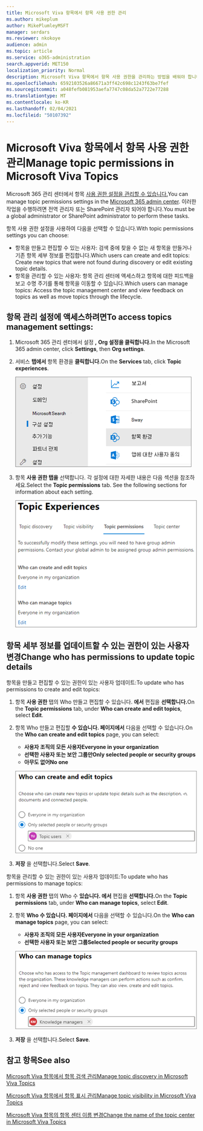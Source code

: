 ```yaml
---
title: Microsoft Viva 항목에서 항목 사용 권한 관리
ms.author: mikeplum
author: MikePlumleyMSFT
manager: serdars
ms.reviewer: nkokoye
audience: admin
ms.topic: article
ms.service: o365-administration
search.appverid: MET150
localization_priority: Normal
description: Microsoft Viva 항목에서 항목 사용 권한을 관리하는 방법을 배워야 합니다.
ms.openlocfilehash: 6592103526a86671a3ff42c698c1243f63be7fef
ms.sourcegitcommit: a048fefb081953aefa7747c08da52a7722e77288
ms.translationtype: MT
ms.contentlocale: ko-KR
ms.lasthandoff: 02/04/2021
ms.locfileid: "50107392"
---
```

# <a name="manage-topic-permissions-in-microsoft-viva-topics"></a><span data-ttu-id="fe218-103">Microsoft Viva 항목에서 항목 사용 권한 관리</span><span class="sxs-lookup"><span data-stu-id="fe218-103">Manage topic permissions in Microsoft Viva Topics</span></span>

<span data-ttu-id="fe218-104">Microsoft 365 관리 센터에서 항목 [사용 권한 설정을 관리할 수 있습니다.](https://admin.microsoft.com)</span><span class="sxs-lookup"><span data-stu-id="fe218-104">You can manage topic permissions settings in the [Microsoft 365 admin center](https://admin.microsoft.com).</span></span> <span data-ttu-id="fe218-105">이러한 작업을 수행하려면 전역 관리자 또는 SharePoint 관리자 되어야 합니다.</span><span class="sxs-lookup"><span data-stu-id="fe218-105">You must be a global administrator or SharePoint administrator to perform these tasks.</span></span>

<span data-ttu-id="fe218-106">항목 사용 권한 설정을 사용하여 다음을 선택할 수 있습니다.</span><span class="sxs-lookup"><span data-stu-id="fe218-106">With topic permissions settings you can choose:</span></span>

- <span data-ttu-id="fe218-107">항목을 만들고 편집할 수 있는 사용자: 검색 중에 찾을 수 없는 새 항목을 만들거나 기존 항목 세부 정보를 편집합니다.</span><span class="sxs-lookup"><span data-stu-id="fe218-107">Which users can create and edit topics: Create new topics that were not found during discovery or edit existing topic details.</span></span>
- <span data-ttu-id="fe218-108">항목을 관리할 수 있는 사용자: 항목 관리 센터에 액세스하고 항목에 대한 피드백을 보고 수명 주기를 통해 항목을 이동할 수 있습니다.</span><span class="sxs-lookup"><span data-stu-id="fe218-108">Which users can manage topics: Access the topic management center and view feedback on topics as well as move topics through the lifecycle.</span></span>

## <a name="to-access-topics-management-settings"></a><span data-ttu-id="fe218-109">항목 관리 설정에 액세스하려면</span><span class="sxs-lookup"><span data-stu-id="fe218-109">To access topics management settings:</span></span>

1. <span data-ttu-id="fe218-110">Microsoft 365 관리 센터에서 설정 **,** **Org 설정을 클릭합니다.**</span><span class="sxs-lookup"><span data-stu-id="fe218-110">In the Microsoft 365 admin center, click **Settings**, then **Org settings**.</span></span>
2. <span data-ttu-id="fe218-111">서비스 **탭에서** 항목 환경을 **클릭합니다.**</span><span class="sxs-lookup"><span data-stu-id="fe218-111">On the **Services** tab, click **Topic experiences**.</span></span>

    ![커넥트 정보를 알 수 있습니다.](../media/admin-org-knowledge-options-completed.png) 

3. <span data-ttu-id="fe218-113">항목 **사용 권한 탭을** 선택합니다. 각 설정에 대한 자세한 내용은 다음 섹션을 참조하세요.</span><span class="sxs-lookup"><span data-stu-id="fe218-113">Select the **Topic permissions** tab. See the following sections for information about each setting.</span></span>

    ![knowledge-network-settings](../media/knowledge-network-settings-topic-permissions.png) 

## <a name="change-who-has-permissions-to-update-topic-details"></a><span data-ttu-id="fe218-115">항목 세부 정보를 업데이트할 수 있는 권한이 있는 사용자 변경</span><span class="sxs-lookup"><span data-stu-id="fe218-115">Change who has permissions to update topic details</span></span>

<span data-ttu-id="fe218-116">항목을 만들고 편집할 수 있는 권한이 있는 사용자 업데이트:</span><span class="sxs-lookup"><span data-stu-id="fe218-116">To update who has permissions to create and edit topics:</span></span>

1. <span data-ttu-id="fe218-117">항목 **사용 권한** 탭의 Who 만들고 편집할 수 있습니다. **에서** 편집을 **선택합니다.**</span><span class="sxs-lookup"><span data-stu-id="fe218-117">On the **Topic permissions** tab, under **Who can create and edit topics**, select **Edit**.</span></span>
2. <span data-ttu-id="fe218-118">항목 Who 만들고 편집할 **수 있습니다. 페이지에서** 다음을 선택할 수 있습니다.</span><span class="sxs-lookup"><span data-stu-id="fe218-118">On the **Who can create and edit topics** page, you can select:</span></span>
    - <span data-ttu-id="fe218-119">**사용자 조직의 모든 사용자**</span><span class="sxs-lookup"><span data-stu-id="fe218-119">**Everyone in your organization**</span></span>
    - <span data-ttu-id="fe218-120">**선택한 사용자 또는 보안 그룹만**</span><span class="sxs-lookup"><span data-stu-id="fe218-120">**Only selected people or security groups**</span></span>
    - <span data-ttu-id="fe218-121">**아무도 없어**</span><span class="sxs-lookup"><span data-stu-id="fe218-121">**No one**</span></span>

    ![주제 만들기 및 편집](../media/k-manage-who-can-create-and-edit.png)  

3. <span data-ttu-id="fe218-123">**저장** 을 선택합니다.</span><span class="sxs-lookup"><span data-stu-id="fe218-123">Select **Save**.</span></span>

<span data-ttu-id="fe218-124">항목을 관리할 수 있는 권한이 있는 사용자 업데이트:</span><span class="sxs-lookup"><span data-stu-id="fe218-124">To update who has permissions to manage topics:</span></span>

1. <span data-ttu-id="fe218-125">항목 **사용 권한** 탭의 Who 수 **있습니다. 에서** 편집을 **선택합니다.**</span><span class="sxs-lookup"><span data-stu-id="fe218-125">On the **Topic permissions** tab, under **Who can manage topics**, select **Edit**.</span></span>
2. <span data-ttu-id="fe218-126">항목 **Who 수 있습니다. 페이지에서** 다음을 선택할 수 있습니다.</span><span class="sxs-lookup"><span data-stu-id="fe218-126">On the **Who can manage topics** page, you can select:</span></span>
    - <span data-ttu-id="fe218-127">**사용자 조직의 모든 사용자**</span><span class="sxs-lookup"><span data-stu-id="fe218-127">**Everyone in your organization**</span></span>
    - <span data-ttu-id="fe218-128">**선택한 사용자 또는 보안 그룹**</span><span class="sxs-lookup"><span data-stu-id="fe218-128">**Selected people or security groups**</span></span>

    ![항목 관리](../media/k-manage-who-can-manage-topics.png)  

3. <span data-ttu-id="fe218-130">**저장** 을 선택합니다.</span><span class="sxs-lookup"><span data-stu-id="fe218-130">Select **Save**.</span></span>

## <a name="see-also"></a><span data-ttu-id="fe218-131">참고 항목</span><span class="sxs-lookup"><span data-stu-id="fe218-131">See also</span></span>

[<span data-ttu-id="fe218-132">Microsoft Viva 항목에서 항목 검색 관리</span><span class="sxs-lookup"><span data-stu-id="fe218-132">Manage topic discovery in Microsoft Viva Topics</span></span>](topic-experiences-discovery.md)

[<span data-ttu-id="fe218-133">Microsoft Viva 항목에서 항목 표시 관리</span><span class="sxs-lookup"><span data-stu-id="fe218-133">Manage topic visibility in Microsoft Viva Topics</span></span>](topic-experiences-knowledge-rules.md)

[<span data-ttu-id="fe218-134">Microsoft Viva 항목의 항목 센터 이름 변경</span><span class="sxs-lookup"><span data-stu-id="fe218-134">Change the name of the topic center in Microsoft Viva Topics</span></span>](topic-experiences-administration.md)

